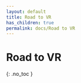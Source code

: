 ```yaml
---
layout: default
title: Road to VR
has_children: true
permalink: docs/Road to VR
---
```


# Road to VR
{: .no_toc }